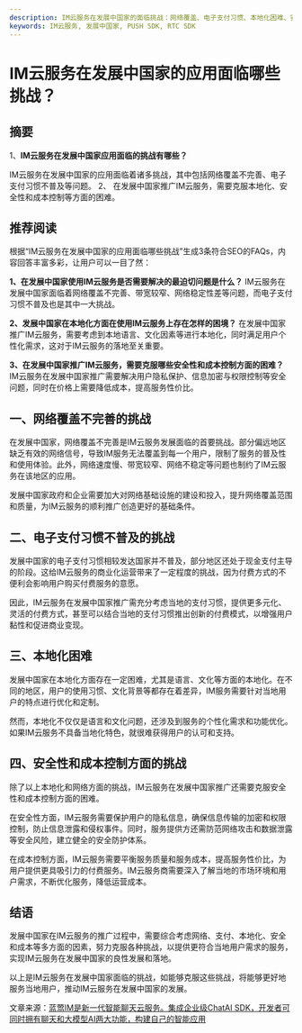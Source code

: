 ```yaml
---
description: IM云服务在发展中国家的面临挑战：网络覆盖、电子支付习惯、本地化困难、安全性成本。
keywords: IM云服务, 发展中国家, PUSH SDK, RTC SDK
---
```

# IM云服务在发展中国家的应用面临哪些挑战？

## 摘要

1、**IM云服务在发展中国家应用面临的挑战有哪些？**

IM云服务在发展中国家的应用面临着诸多挑战，其中包括网络覆盖不完善、电子支付习惯不普及等问题。
2、 在发展中国家推广IM云服务，需要克服本地化、安全性和成本控制等方面的困难。

## 推荐阅读
根据“IM云服务在发展中国家的应用面临哪些挑战”生成3条符合SEO的FAQs，内容回答丰富多彩，让用户可以一目了然：

**1、在发展中国家使用IM云服务是否需要解决的最迫切问题是什么？**
IM云服务在发展中国家面临着网络覆盖不完善、带宽较窄、网络稳定性差等问题，而电子支付习惯不普及也是其中一大挑战。

**2、发展中国家在本地化方面在使用IM云服务上存在怎样的困境？**
在发展中国家推广IM云服务，需要考虑到本地语言、文化因素等进行本地化，同时满足用户个性化需求，这对于IM云服务的落地至关重要。

**3、在发展中国家推广IM云服务，需要克服哪些安全性和成本控制方面的困难？**
IM云服务在发展中国家推广需要解决用户隐私保护、信息加密与权限控制等安全问题，同时在价格上需要降低成本，提高服务性价比。

## 一、网络覆盖不完善的挑战

在发展中国家，网络覆盖不完善是IM云服务发展面临的首要挑战。部分偏远地区缺乏有效的网络信号，导致IM服务无法覆盖到每一个用户，限制了服务的普及性和使用体验。此外，网络速度慢、带宽较窄、网络不稳定等问题也制约了IM云服务在该地区的应用。

发展中国家政府和企业需要加大对网络基础设施的建设和投入，提升网络覆盖范围和质量，为IM云服务的顺利推广创造更好的基础条件。

## 二、电子支付习惯不普及的挑战

发展中国家的电子支付习惯相较发达国家并不普及，部分地区还处于现金支付主导的阶段。这给IM云服务的商业化运营带来了一定程度的挑战，因为付费方式的不便利会影响用户购买付费服务的意愿。

因此，IM云服务在发展中国家推广需充分考虑当地的支付习惯，提供更多元化、灵活的付费方式，甚至可以结合当地的支付习惯推出创新的付费模式，以增强用户黏性和促进商业变现。

## 三、本地化困难

发展中国家在本地化方面存在一定困难，尤其是语言、文化等方面的本地化。在不同的地区，用户的使用习惯、文化背景等都存在着差异，IM服务需要针对当地用户的特点进行优化和定制。

然而，本地化不仅仅是语言和文化问题，还涉及到服务的个性化需求和功能优化。如果IM云服务不具备当地化特色，就很难获得用户的认可和支持。

## 四、安全性和成本控制方面的挑战

除了以上本地化和网络方面的挑战，IM云服务在发展中国家推广还需要克服安全性和成本控制方面的困难。

在安全性方面，IM云服务需要保护用户的隐私信息，确保信息传输的加密和权限控制，防止信息泄露和侵权事件。同时，服务提供方还需防范网络攻击和数据泄露等安全风险，建立健全的安全防护体系。

在成本控制方面，IM云服务需要平衡服务质量和服务成本，提高服务性价比，为用户提供更具吸引力的付费服务。IM云服务商需要深入了解当地的市场环境和用户需求，不断优化服务，降低运营成本。

## 结语

发展中国家在IM云服务的推广过程中，需要综合考虑网络、支付、本地化、安全和成本等多方面的因素，努力克服各种挑战，以提供更符合当地用户需求的服务，实现IM云服务在发展中国家的良性发展和落地。

以上是IM云服务在发展中国家面临的挑战，如能够克服这些挑战，将能够更好地服务当地用户，推动IM云服务在发展中国家的发展。

文章来源：[蓝莺IM是新一代智能聊天云服务。集成企业级ChatAI SDK，开发者可同时拥有聊天和大模型AI两大功能，构建自己的智能应用](https://www.lanyingim.com)